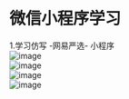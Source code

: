 # 微信小程序学习
1.学习仿写 -网易严选- 小程序<br>
![image](https://github.com/csz-Seven/SevenWxStudy/blob/master/MyImage/1.jpg)<br>
![image](https://github.com/csz-Seven/SevenWxStudy/blob/master/MyImage/2.jpg)<br>
![image](https://github.com/csz-Seven/SevenWxStudy/blob/master/MyImage/3.jpg)<br>
![image](https://github.com/csz-Seven/SevenWxStudy/blob/master/MyImage/4.jpg)<br>
